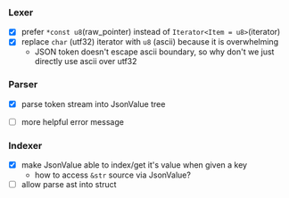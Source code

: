 ### Lexer

- [x] prefer `*const u8`(raw_pointer) instead of `Iterator<Item = u8>`(iterator)
- [x] replace `char` (utf32) iterator with `u8` (ascii) because it is overwhelming
    - JSON token doesn't escape ascii boundary, so why don't we just directly use ascii over utf32

### Parser

- [x] parse token stream into JsonValue tree
- [ ] more helpful error message


### Indexer

- [x] make JsonValue able to index/get it's value when given a key
    - how to access `&str` source via JsonValue?
- [ ] allow parse ast into struct